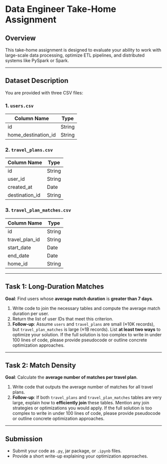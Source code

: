 
# Data Engineer Take-Home Assignment

## Overview

This take-home assignment is designed to evaluate your ability to work with large-scale data processing, optimize ETL pipelines, and distributed systems like PySpark or Spark.

---

## Dataset Description

You are provided with three CSV files:

### 1. `users.csv`

| Column Name          | Type    |
|----------------------|---------|
| id                   | String  |
| home_destination_id  | String  |

### 2. `travel_plans.csv`

| Column Name   | Type    |
|---------------|---------|
| id            | String  |
| user_id       | String  |
| created_at    | Date    |
| destination_id| String  |

### 3. `travel_plan_matches.csv`

| Column Name     | Type    |
|------------------|---------|
| id               | String  |
| travel_plan_id   | String  |
| start_date       | Date    |
| end_date         | Date    |
| home_id          | String  |

---

## Task 1: Long-Duration Matches

**Goal**: Find users whose **average match duration** is **greater than 7 days**.

1. Write code to join the necessary tables and compute the average match duration per user.
2. Return the list of user IDs that meet this criterion.
3. **Follow-up**: Assume `users` and `travel_plans` are small (≈10K records), but `travel_plan_matches` is large (≈1B records). List **at least two ways** to optimize your solution. If the full solution is too complex to write in under 100 lines of code, please provide pseudocode or outline concrete optimization approaches.

---

## Task 2: Match Density

**Goal**: Calculate the **average number of matches per travel plan**.

1. Write code that outputs the average number of matches for all travel plans.
2. **Follow-up**: If both `travel_plans` and `travel_plan_matches` tables are very large, explain how to **efficiently join** these tables. Mention any join strategies or optimizations you would apply. If the full solution is too complex to write in under 100 lines of code, please provide pseudocode or outline concrete optimization approaches.

---

## Submission

- Submit your code as `.py`, jar package, or `.ipynb` files.
- Provide a short write-up explaining your optimization approaches.
